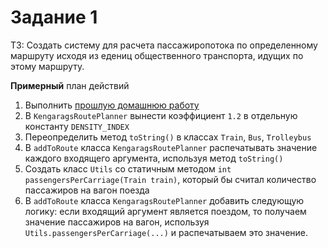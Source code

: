 # Задание 1

ТЗ: Создать систему для расчета пассажиропотока по определенному маршруту исходя из едениц общественного транспорта, идущих по этому маршруту.

**Примерный** план действий
1. Выполнить [прошлую домашнюю работу](../../lesson3/homework/inheritance2.md)
2. В `KengaragsRoutePlanner` вынести коэффициент `1.2` в отдельную константу `DENSITY_INDEX`
3. Переопределить метод `toString()` в классах `Train`, `Bus`, `Trolleybus`
4. В `addToRoute` класса `KengaragsRoutePlanner` распечатывать значение каждого входящего аргумента, используя метод `toString()`
5. Создать класс `Utils` со статичным методом `int passengersPerCarriage(Train train)`, который бы считал количество пассажиров на вагон поезда
6. В `addToRoute` класса `KengaragsRoutePlanner` добавить следующую логику: если входящий аргумент является поездом, то получаем значение пассажиров на вагон, используя `Utils.passengersPerCarriage(...)` и распечатываем это значение.